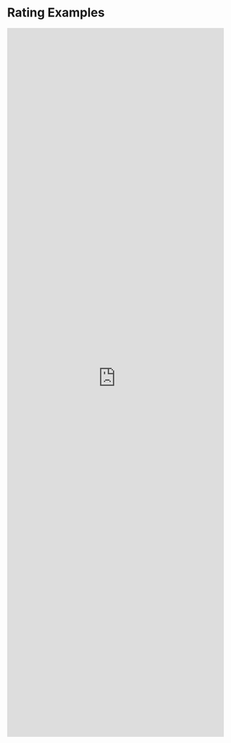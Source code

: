 # Rating Examples

<iframe 
    title='Rating Examples'
    src='https://fabricweb.z5.web.core.windows.net/pr-deploy-site/refs/heads/master/fabric-website-resources/dist/index.html#/examples/rating?docsExample=true'
    frameborder='no'
    height='1650'
    style='width: 100%;'
>